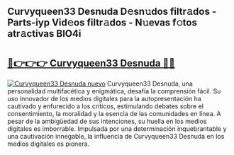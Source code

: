 ## Curvyqueen33 Desnuda D𝚎sn𝚞dos filtr𝚊dos - Parts-iyp Vid𝚎os filtr𝚊dos - N𝚞evas f𝚘tos atr𝚊ctivas BIO4i

# <h2><a href="http://mbcpdf.tromn.icu/?c=Curvyqueen33+Desnuda">🔗👉👉👉 Curvyqueen33 Desnuda 🔗🔗</a></h2>

[![Curvyqueen33 Desnuda nuevo](https://i.imgur.com/pEAQMta.gif)](http://mbcpdf.tromn.icu/?c=Curvyqueen33+Desnuda)
Curvyqueen33 Desnuda, una personalidad multifacética y enigmática, desafía la comprensión fácil. Su uso innovador de los medios digitales para la autopresentación ha cautivado y enfurecido a los críticos, estimulando debates sobre el consentimiento, la moralidad y la esencia de las comunidades en línea. A pesar de la ambigüedad de sus intenciones, su huella en los medios digitales es imborrable. Impulsada por una determinación inquebrantable y una cautivación innegable, la influencia de Curvyqueen33 Desnuda en los medios digitales es pionera.
